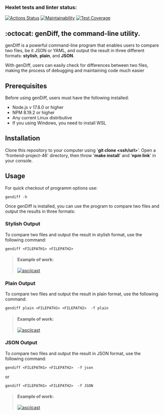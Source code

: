 ### Hexlet tests and linter status:

[![Actions Status](https://github.com/AlexVXA/frontend-project-46/workflows/hexlet-check/badge.svg)](https://github.com/AlexVXA/frontend-project-46/actions)
[![Maintainability](https://api.codeclimate.com/v1/badges/7203edc13b34a40f324b/maintainability)](https://codeclimate.com/github/AlexVXA/frontend-project-46/maintainability)
[![Test Coverage](https://api.codeclimate.com/v1/badges/7203edc13b34a40f324b/test_coverage)](https://codeclimate.com/github/AlexVXA/frontend-project-46/test_coverage)

## :octocat: genDiff, the command-line utility.

genDiff is a powerful command-line program that enables users to compare two files, be it JSON or YAML, and output the result in three different formats: **stylish**, **plain**, and **JSON**.

With genDiff, users can easily check for differences between two files, making the process of debugging and maintaining code much easier

## Prerequisites

Before using genDiff, users must have the following installed:

- Node.js v 17.8.0 or higher
- NPM 8.19.2 or higher
- Any current Linux distributive
- If you using Windows, you need to install WSL

## Installation

Clone this repository to your computer using '**git clone <ssh/url>**'. Open a 'frontend-project-46' directory, then throw '**make install**' and '**npm link**' in your console.

## Usage

For quick checkout of programm options use:

```
gendiff -h
```

Once genDiff is installed, you can use the program to compare two files and output the results in three formats:

### Stylish Output

To compare two files and output the result in stylish format, use the following command:

```
gendiff <FILEPATH1> <FILEPATH2>
```

> #### Example of work:
>
> [![asciicast](https://asciinema.org/a/RY37gqREdG0gY9ldTsRLJa18S.svg)](https://asciinema.org/a/RY37gqREdG0gY9ldTsRLJa18S)

### Plain Output

To compare two files and output the result in plain format, use the following command:

```
gendiff plain <FILEPATH1> <FILEPATH2>  -f plain
```

> #### Example of work:
>
> [![asciicast](https://asciinema.org/a/Av5COU31gsdCIKTuHx7ZtRTRr.svg)](https://asciinema.org/a/Av5COU31gsdCIKTuHx7ZtRTRr)

### JSON Output

To compare two files and output the result in JSON format, use the following command:

```
gendiff <FILEPATH1> <FILEPATH2>  -f json
```

or

```
gendiff <FILEPATH1> <FILEPATH2>  -f JSON
```

> #### Example of work:
>
> [![asciicast](https://asciinema.org/a/bhEoByqu2jfsLmgb33l73Jzz7.svg)](https://asciinema.org/a/bhEoByqu2jfsLmgb33l73Jzz7)
